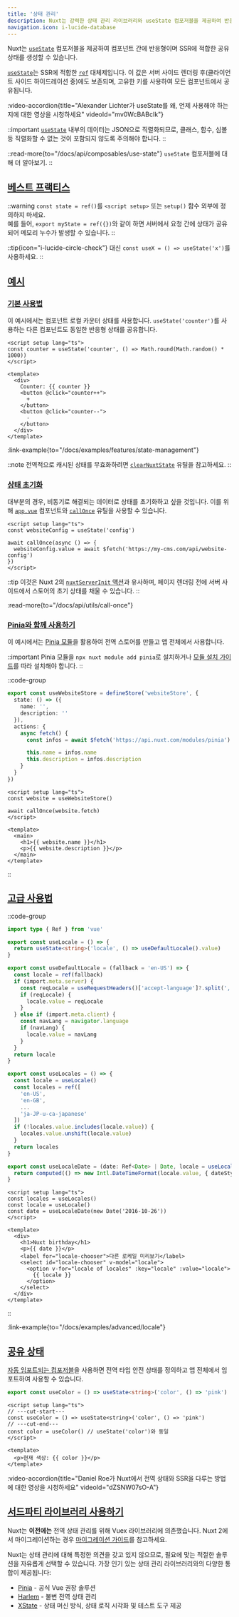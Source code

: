 ```yaml
---
title: '상태 관리'
description: Nuxt는 강력한 상태 관리 라이브러리와 useState 컴포저블을 제공하여 반응형이며 SSR에 적합한 공유 상태를 생성할 수 있습니다.
navigation.icon: i-lucide-database
---
```


Nuxt는 [`useState`](/docs/api/composables/use-state) 컴포저블을 제공하여 컴포넌트 간에 반응형이며 SSR에 적합한 공유 상태를 생성할 수 있습니다.

[`useState`](/docs/api/composables/use-state)는 SSR에 적합한 [`ref`](https://vuejs.org/api/reactivity-core.html#ref) 대체제입니다. 이 값은 서버 사이드 렌더링 후(클라이언트 사이드 하이드레이션 중)에도 보존되며, 고유한 키를 사용하여 모든 컴포넌트에서 공유됩니다.

:video-accordion{title="Alexander Lichter가 useState를 왜, 언제 사용해야 하는지에 대한 영상을 시청하세요" videoId="mv0WcBABcIk"}

::important
[`useState`](/docs/api/composables/use-state) 내부의 데이터는 JSON으로 직렬화되므로, 클래스, 함수, 심볼 등 직렬화할 수 없는 것이 포함되지 않도록 주의해야 합니다.
::

::read-more{to="/docs/api/composables/use-state"}
`useState` 컴포저블에 대해 더 알아보기.
::

## [베스트 프랙티스](#best-practices)

::warning
`const state = ref()`를 `<script setup>` 또는 `setup()` 함수 외부에 정의하지 마세요.<br>
예를 들어, `export myState = ref({})`와 같이 하면 서버에서 요청 간에 상태가 공유되어 메모리 누수가 발생할 수 있습니다.
::

::tip{icon="i-lucide-circle-check"}
대신 `const useX = () => useState('x')`를 사용하세요.
::

## [예시](#examples)

### [기본 사용법](#basic-usage)

이 예시에서는 컴포넌트 로컬 카운터 상태를 사용합니다. `useState('counter')`를 사용하는 다른 컴포넌트도 동일한 반응형 상태를 공유합니다.

```vue twoslash [app.vue]
<script setup lang="ts">
const counter = useState('counter', () => Math.round(Math.random() * 1000))
</script>

<template>
  <div>
    Counter: {{ counter }}
    <button @click="counter++">
      +
    </button>
    <button @click="counter--">
      -
    </button>
  </div>
</template>
```

:link-example{to="/docs/examples/features/state-management"}

::note
전역적으로 캐시된 상태를 무효화하려면 [`clearNuxtState`](/docs/api/utils/clear-nuxt-state) 유틸을 참고하세요.
::

### [상태 초기화](#initializing-state)

대부분의 경우, 비동기로 해결되는 데이터로 상태를 초기화하고 싶을 것입니다. 이를 위해 [`app.vue`](/docs/guide/directory-structure/app) 컴포넌트와 [`callOnce`](/docs/api/utils/call-once) 유틸을 사용할 수 있습니다.

```vue twoslash [app.vue]
<script setup lang="ts">
const websiteConfig = useState('config')

await callOnce(async () => {
  websiteConfig.value = await $fetch('https://my-cms.com/api/website-config')
})
</script>
```

::tip
이것은 Nuxt 2의 [`nuxtServerInit` 액션](https://v2.nuxt.com/docs/directory-structure/store/#the-nuxtserverinit-action)과 유사하며, 페이지 렌더링 전에 서버 사이드에서 스토어의 초기 상태를 채울 수 있습니다.
::

:read-more{to="/docs/api/utils/call-once"}

### [Pinia와 함께 사용하기](#usage-with-pinia)

이 예시에서는 [Pinia 모듈](https://nuxt.com/modules/pinia)을 활용하여 전역 스토어를 만들고 앱 전체에서 사용합니다.

::important
Pinia 모듈을 `npx nuxt module add pinia`로 설치하거나 [모듈 설치 가이드](https://pinia.vuejs.org/ssr/nuxt.html#Installation)를 따라 설치해야 합니다.
::

::code-group
```ts [stores/website.ts]
export const useWebsiteStore = defineStore('websiteStore', {
  state: () => ({
    name: '',
    description: ''
  }),
  actions: {
    async fetch() {
      const infos = await $fetch('https://api.nuxt.com/modules/pinia')

      this.name = infos.name
      this.description = infos.description
    }
  }
})
```
```vue [app.vue]
<script setup lang="ts">
const website = useWebsiteStore()

await callOnce(website.fetch)
</script>

<template>
  <main>
    <h1>{{ website.name }}</h1>
    <p>{{ website.description }}</p>
  </main>
</template>
```
::

## [고급 사용법](#advanced-usage)

::code-group
```ts [composables/locale.ts]
import type { Ref } from 'vue'

export const useLocale = () => {
  return useState<string>('locale', () => useDefaultLocale().value)
}

export const useDefaultLocale = (fallback = 'en-US') => {
  const locale = ref(fallback)
  if (import.meta.server) {
    const reqLocale = useRequestHeaders()['accept-language']?.split(',')[0]
    if (reqLocale) {
      locale.value = reqLocale
    }
  } else if (import.meta.client) {
    const navLang = navigator.language
    if (navLang) {
      locale.value = navLang
    }
  }
  return locale
}

export const useLocales = () => {
  const locale = useLocale()
  const locales = ref([
    'en-US',
    'en-GB',
    ...
    'ja-JP-u-ca-japanese'
  ])
  if (!locales.value.includes(locale.value)) {
    locales.value.unshift(locale.value)
  }
  return locales
}

export const useLocaleDate = (date: Ref<Date> | Date, locale = useLocale()) => {
  return computed(() => new Intl.DateTimeFormat(locale.value, { dateStyle: 'full' }).format(unref(date)))
}
```

```vue [app.vue]
<script setup lang="ts">
const locales = useLocales()
const locale = useLocale()
const date = useLocaleDate(new Date('2016-10-26'))
</script>

<template>
  <div>
    <h1>Nuxt birthday</h1>
    <p>{{ date }}</p>
    <label for="locale-chooser">다른 로케일 미리보기</label>
    <select id="locale-chooser" v-model="locale">
      <option v-for="locale of locales" :key="locale" :value="locale">
        {{ locale }}
      </option>
    </select>
  </div>
</template>
```
::

:link-example{to="/docs/examples/advanced/locale"}

## [공유 상태](#shared-state)

[자동 임포트되는 컴포저블](/docs/guide/directory-structure/composables)을 사용하면 전역 타입 안전 상태를 정의하고 앱 전체에서 임포트하여 사용할 수 있습니다.

```ts twoslash [composables/states.ts]
export const useColor = () => useState<string>('color', () => 'pink')
```

```vue [app.vue]
<script setup lang="ts">
// ---cut-start---
const useColor = () => useState<string>('color', () => 'pink')
// ---cut-end---
const color = useColor() // useState('color')와 동일
</script>

<template>
  <p>현재 색상: {{ color }}</p>
</template>
```

:video-accordion{title="Daniel Roe가 Nuxt에서 전역 상태와 SSR을 다루는 방법에 대한 영상을 시청하세요" videoId="dZSNW07sO-A"}

## [서드파티 라이브러리 사용하기](#using-third-party-libraries)

Nuxt는 **이전에는** 전역 상태 관리를 위해 Vuex 라이브러리에 의존했습니다. Nuxt 2에서 마이그레이션하는 경우 [마이그레이션 가이드](/docs/migration/configuration#vuex)를 참고하세요.

Nuxt는 상태 관리에 대해 특정한 의견을 갖고 있지 않으므로, 필요에 맞는 적절한 솔루션을 자유롭게 선택할 수 있습니다. 가장 인기 있는 상태 관리 라이브러리와의 다양한 통합이 제공됩니다:

- [Pinia](https://nuxt.com/modules/pinia) - 공식 Vue 권장 솔루션
- [Harlem](https://nuxt.com/modules/harlem) - 불변 전역 상태 관리
- [XState](https://nuxt.com/modules/xstate) - 상태 머신 방식, 상태 로직 시각화 및 테스트 도구 제공
